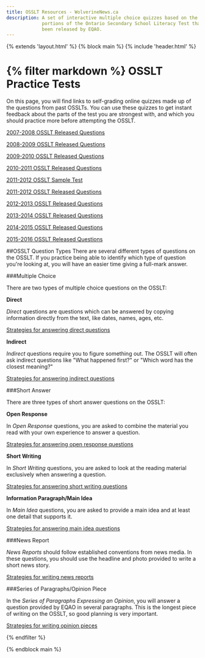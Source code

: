 ```yaml
---
title: OSSLT Resources - WolverineNews.ca 
description: A set of interactive multiple choice quizzes based on the released 
             portions of the Ontario Secondary School Literacy Test that have 
             been released by EQAO.
---
```

{% extends 'layout.html' %}
{% block main %}
{% include 'header.html' %}


<div id="osslt-wrapper" class="pure-u-1 pure-u-md-3-4 pure-u-lg-3-5">

{% filter markdown %}
OSSLT Practice Tests
====================

On this page, you will find links to self-grading online quizzes made up of the
questions from past OSSLTs.  You can use these quizzes to get instant feedback
about the parts of the test you are strongest with, and which you should
practice more before attempting the OSSLT.

<div id="osslt-test-links" class="pure-g">
  <div class="pure-u-1 pure-u-md-1-3">
    <p>
      <a href="osslt/2007-2008">2007-2008 OSSLT Released Questions</a>
    </p>
    <p>
      <a href="osslt/2008-2009">2008-2009 OSSLT Released Questions</a>
    </p>
    <p>
      <a href="osslt/2009-2010">2009-2010 OSSLT Released Questions</a>
    </p>
  </div>
  <div class="pure-u-1 pure-u-md-1-3">
    <p>
      <a href="osslt/2010-2011">2010-2011 OSSLT Released Questions</a>
    </p>
    <p>
      <a href="osslt/2011-2012-sample-test">2011-2012 OSSLT Sample Test</a>
    </p>
    <p>
      <a href="osslt/2011-2012-released-questions">2011-2012 OSSLT Released Questions</a>
    </p>
    <p>
      <a href="osslt/2012-2013">2012-2013 OSSLT Released Questions</a>
    </p>
  </div>
  <div class="pure-u-1 pure-u-md-1-3">
    <p>
      <a href="osslt/2013-2014">2013-2014 OSSLT Released Questions</a>
    </p>
    <p>
      <a href="osslt/2014-2015">2014-2015 OSSLT Released Questions</a>
    </p>
    <p>
      <a href="osslt/2015-2016">2015-2016 OSSLT Released Questions</a>
    </p>
  </div>
</div>

##OSSLT Question Types
There are several different types of questions on the OSSLT.  If you practice 
being able to identify which type of question you're looking at, you will have
an easier time giving a full-mark answer.


###Multiple Choice

There are two types of multiple choice questions on the OSSLT:

__Direct__

*Direct* questions are questions which can be answered by copying information
directly from the text, like dates, names, ages, etc.

[Strategies for answering direct questions](#)

__Indirect__

*Indirect* questions require you to figure something out. The OSSLT will often
ask indirect questions like "What happened first?" or "Which word has the
closest meaning?"

[Strategies for answering indirect questions](#)

###Short Answer

There are three types of short answer questions on the OSSLT:

__Open Response__

In *Open Response* questions, you are asked to combine the material you read 
with your own experience to answer a question.

[Strategies for answering open response questions](#)
    
__Short Writing__

In *Short Writing* questions, you are asked to look at the reading material 
exclusively when answering a question. 

[Strategies for answering short writing questions](*)


__Information Paragraph/Main Idea__

In *Main Idea* questions, you are asked to provide a main idea and at least one 
detail that supports it.

[Strategies for answering main idea questions](#)


###News Report

*News Reports* should follow established conventions from news media.  In these
questions, you should use the headline and photo provided to write a short
news story.

[Strategies for writing news reports](#)


###Series of Paragraphs/Opinion Piece

In the *Series of Paragraphs Expressing an Opinion*, you will answer a
question provided by EQAO in several paragraphs.  This is the longest piece of
writing on the OSSLT, so good planning is very important.

[Strategies for writing opinion pieces](#)

{% endfilter %}

</div>
{% endblock main %}
